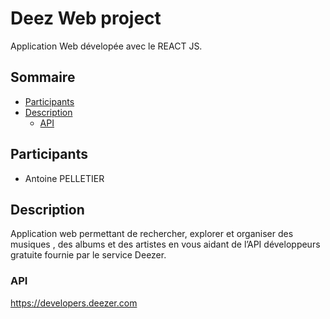 # Deez Web project

Application Web dévelopée avec le REACT JS.

## Sommaire

* [Participants](#participants)
* [Description](#description)
  * [API](#api)

## Participants

* Antoine PELLETIER

## Description

Application web permettant de rechercher, explorer et organiser des
musiques , des albums et des artistes en vous aidant de l’API développeurs gratuite
fournie par le service Deezer.

### API

https://developers.deezer.com